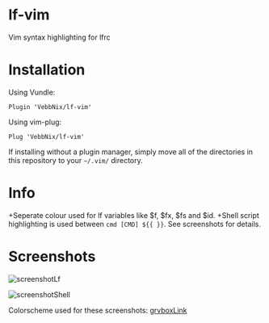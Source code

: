 # lf-vim
Vim syntax highlighting for lfrc

# Installation
Using Vundle:
```
Plugin 'VebbNix/lf-vim'
```
Using vim-plug:
```
Plug 'VebbNix/lf-vim'
```
If installing without a plugin manager, simply move all of the directories in this repository to your `~/.vim/` directory.

# Info
+Seperate colour used for lf variables like $f, $fx, $fs and $id.
+Shell script highlighting is used between `cmd [CMD] ${{ }}`.
See screenshots for details.

# Screenshots
![screenshotLf](https://i.imgur.com/f79PaLy.png)

![screenshotShell](https://i.imgur.com/piK8n2t.png)

Colorscheme used for these screenshots: [grvboxLink](https://github.com/morhetz/gruvbox "gruvbox")

